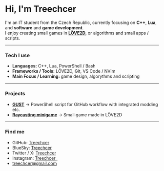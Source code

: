 # Hi, I'm Treechcer

I'm an IT student from the Czech Republic, currently focusing on **C++**, **Lua**, and **software** and **game development**.  
I enjoy creating small games in **[LÖVE2D](https://love2d.org)**, or algorithms and small apps / scripts.

---

### Tech I use
- **Languages:** C++, Lua, PowerShell / Bash
- **Frameworks / Tools:** LÖVE2D, Git, VS Code / NVim
- **Main Focus / Learning:** game design, algorythms and scripting

---

### Projects
- [**GUST**](https://github.com/Treechcer/GUST) -> PowerShell script for GitHub workflow with integrated modding etc.
- [**Raycasting minigame**](https://github.com/Treechcer/raycasting-minigame) -> Small game made in LÖVE2D
  
---

### Find me
- GitHub: [Treechcer](https://github.com/Treechcer)
- BlueSky: [Treechcer](https://bsky.app/profile/treechcer.bsky.social)
- Twitter / X: [Treechcer](https://x.com/notifications)
- Instagram: [Treechcer_](https://www.instagram.com/treechcer_/)
- treechcer@gmail.com
